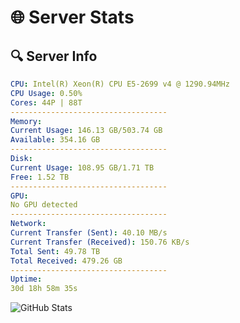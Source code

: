 # 🌐 Server Stats
## 🔍 Server Info
```yaml
CPU: Intel(R) Xeon(R) CPU E5-2699 v4 @ 1290.94MHz
CPU Usage: 0.50%
Cores: 44P | 88T
-----------------------------------
Memory:
Current Usage: 146.13 GB/503.74 GB
Available: 354.16 GB
-----------------------------------
Disk:
Current Usage: 108.95 GB/1.71 TB
Free: 1.52 TB
-----------------------------------
GPU:
No GPU detected
-----------------------------------
Network:
Current Transfer (Sent): 40.10 MB/s
Current Transfer (Received): 150.76 KB/s
Total Sent: 49.78 TB
Total Received: 479.26 GB
-----------------------------------
Uptime:
30d 18h 58m 35s
```
![GitHub Stats](https://img.shields.io/badge/Updated-2025-04-07_16:21:24-blue)